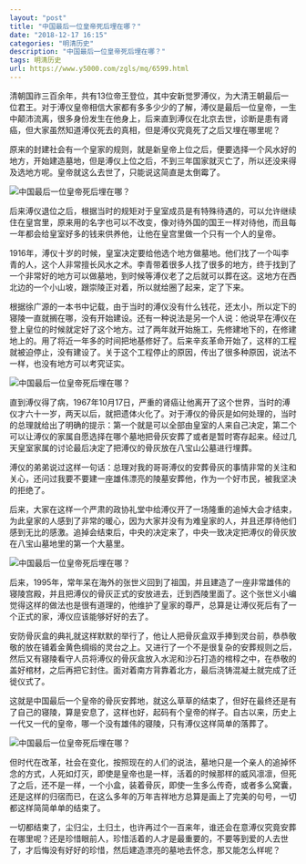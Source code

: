 ```yaml
---
layout: "post"
title: "中国最后一位皇帝死后埋在哪？"
date: "2018-12-17 16:15"
categories: "明清历史"
description: "中国最后一位皇帝死后埋在哪？"
tags: 明清历史
url: https://www.y5000.com/zgls/mq/6599.html
---
```






清朝国祚三百余年，共有13位帝王登位，其中安新觉罗溥仪，为大清王朝最后一位君王。对于溥仪皇帝相信大家都有多多少少的了解，溥仪是最后一位皇帝，一生中颠沛流离，很多身份发生在他身上，后来直到溥仪在北京去世，诊断是患有肾癌，但大家虽然知道溥仪死去的真相，但是溥仪究竟死了之后又埋在哪里呢？

原来的封建社会有一个皇家的规则，就是新皇帝上位之后，便要选择一个风水好的地方，开始建造墓地，但是溥仪上位之后，不到三年国家就灭亡了，所以还没来得及选地方呢。皇帝就这么去世了，只能说这简直是太倒霉了。

![中国最后一位皇帝死后埋在哪？](/uploads/allimg/161206/6-161206141954A8.JPG)

后来溥仪退位之后，根据当时的规矩对于皇室成员是有特殊待遇的，可以允许继续住在皇宫里，原来用的名字也可以不改变，像对待外国的国王一样对待他，而且每一年都会给皇室好多的钱来供养他，让他在皇宫里做一个只有一个人的皇帝。

1916年，溥仪十岁的时候，皇室决定要给他选个地方做墓地。他们找了一个叫李青的人，这个人非常擅长风水之术。李青带着很多人找了很多的地方，终于找到了一个非常好的地方可以做墓地，到时候等溥仪老了之后就可以葬在这。这地方在西北边的一个小山坡，跟崇陵正对着，所以就给圈了起来，定了下来。

根据徐广源的一本书中记载，由于当时的溥仪没有什么钱花，还太小，所以定下的寝陵一直就搁在哪，没有开始建设。还有一种说法是另一个人说：他说早在溥仪在登上皇位的时候就定好了这个地方。过了两年就开始施工，先修建地下的，在修建地上的。用了将近一年多的时间把地基修好了。后来辛亥革命开始了，这样的工程就被迫停止，没有建设了。关于这个工程停止的原因，传出了很多种原因，说法不一样，也没有地方可以考究证实。

![中国最后一位皇帝死后埋在哪？](/uploads/allimg/161206/6-16120614200JY.JPG)

直到溥仪得了病，1967年10月17日，严重的肾癌让他离开了这个世界，当时的溥仪才六十一岁，两天以后，就把遗体火化了。对于溥仪的骨灰是如何处理的，当时的总理就给出了明确的提示：第一个就是可以全部由皇室的人来自己决定，第二个可以让溥仪的家属自愿选择在哪个墓地把骨灰安葬了或者是暂时寄存起来。经过几天皇室家属的讨论最后决定了把溥仪的骨灰放在八宝山公墓进行埋葬。

溥仪的弟弟说过这样一句话：总理对我的哥哥溥仪的安葬骨灰的事情非常的关注和关心，还问过我要不要建一座雄伟漂亮的陵墓安葬他，作为一个好市民，被我坚决的拒绝了。

后来，大家在这样一个严肃的政协礼堂中给溥仪开了一场隆重的追悼大会才结束，为此皇家的人感到了非常的暖心，因为大家并没有为难皇家的人，并且还厚待他们感到无比的感激。追掉会结束后，中央的决定来了，中央一致决定把溥仪的骨灰放在八宝山墓地里的第一个大墓里。

![中国最后一位皇帝死后埋在哪？](/uploads/allimg/161206/6-161206142021332.JPG)

后来，1995年，常年呆在海外的张世义回到了祖国，并且建造了一座非常雄伟的寝陵宫殿，并且把溥仪的骨灰正式的安放进去，迁到西陵里面了。这个张世义小编觉得这样的做法也是很有道理的，他维护了皇家的尊严，总算是让溥仪死后有了一个正式的家，溥仪应该能够好好的去了。

安防骨灰盒的典礼就这样默默的举行了，他让人把骨灰盒双手捧到灵台前，恭恭敬敬的放在铺着金黄色绸缎的灵台之上。又进行了一个不是很复杂的安葬规则之后，然后又有寝陵看守人员将溥仪的骨灰盒放入水泥和沙石打造的棺椁之中，在恭敬的盖好棺材，之后再把它封住。面对着南方背靠着北方，最后浇铸混凝土就完成了迁徙仪式了。

这就是中国最后一个皇帝的骨灰安葬地，就这么草草的结束了，但好在最终还是有了自己的寝陵，算是安息了，这样也好，起码有个皇帝的样子。自古以来，历史上一代又一代的皇帝，哪一个没有雄伟的寝陵，只有溥仪这样简单的落葬了。

![中国最后一位皇帝死后埋在哪？](/uploads/allimg/161206/6-161206141T2P2.JPG)

但时代在改革，社会在变化，按照现在的人们的说法，墓地只是一个亲人的追掉怀念的方式，人死如灯灭，即使是皇帝也是一样，活着的时候那样的威风凛凛，但死了之后，还不是一样，一个小盒，装着骨灰，即使一生多么传奇，或者多么窝囊，还是这样的归宿而已，在这么多年的万年吉祥地方总算是画上了完美的句号，一切都这样简简单单的结束了。

一切都结束了，尘归尘，土归土，也许再过个一百来年，谁还会在意溥仪究竟安葬在哪里呢？还是珍惜眼前人，珍惜活着的人才是最重要的，不要等到爱的人去世了，才后悔没有好好的珍惜，然后建造漂亮的墓地去怀念，那又能怎么样呢？
